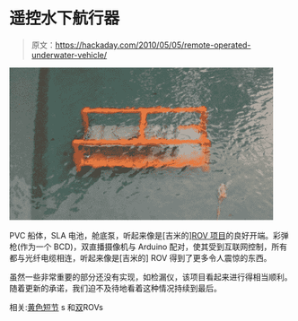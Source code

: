 # 遥控水下航行器

> 原文：<https://hackaday.com/2010/05/05/remote-operated-underwater-vehicle/>

![](img/3622ea24f94375e4789950fc19ec241a.png "Beatles suck.")

PVC 船体，SLA 电池，舱底泵，听起来像是[吉米的][ROV 项目](http://jhartnett.gawsolutions.us/diy-projects/rov.html)的良好开端。彩弹枪(作为一个 BCD)，双直播摄像机与 Arduino 配对，使其受到互联网控制，所有都与光纤电缆相连，听起来像是[吉米的] ROV 得到了更多令人震惊的东西。

虽然一些非常重要的部分还没有实现，如检漏仪，该项目看起来进行得相当顺利。随着更新的承诺，我们迫不及待地看着这种情况持续到最后。

相关:[黄色短节](http://hackaday.com/2010/02/23/building-the-yellow-submarine/) s 和[双](http://hackaday.com/2008/09/24/underwater-rov-2/)ROVs
